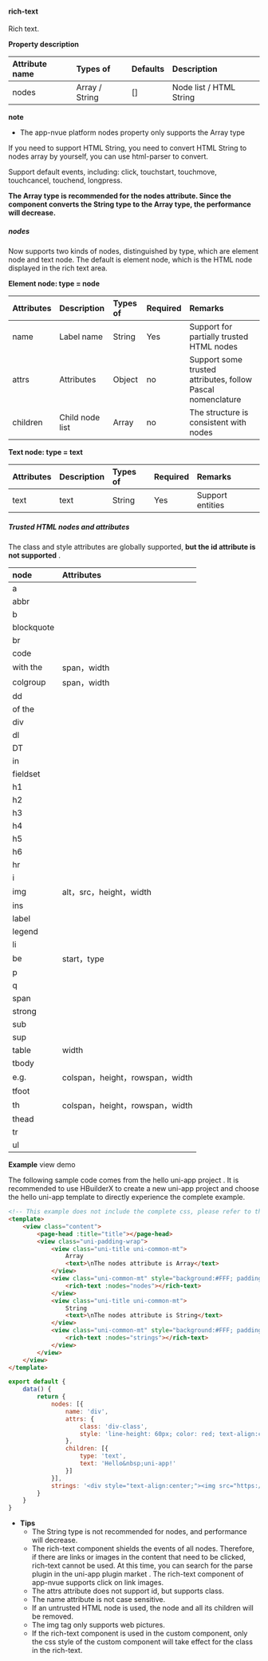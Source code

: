 #### rich-text
Rich text.

**Property description**

| Attribute name | Types of       | Defaults | Description             |
| :------------- | :------------- | :------- | :---------------------- |
| nodes          | Array / String | []       | Node list / HTML String |

**note**

- The app-nvue platform nodes property only supports the Array type

If you need to support HTML String, you need to convert HTML String to nodes array by yourself, you can use html-parser to convert.

Support default events, including: click, touchstart, touchmove, touchcancel, touchend, longpress.

**The Array type is recommended for the nodes attribute. Since the component converts the String type to the Array type, the performance will decrease.**

##### nodes

Now supports two kinds of nodes, distinguished by type, which are element node and text node. The default is element node, which is the HTML node displayed in the rich text area.

**Element node: type = node**

| Attributes | Description     | Types of | Required | Remarks                                                     |
| :--------- | :-------------- | :------- | :------- | :---------------------------------------------------------- |
| name       | Label name      | String   | Yes      | Support for partially trusted HTML nodes                    |
| attrs      | Attributes      | Object   | no       | Support some trusted attributes, follow Pascal nomenclature |
| children   | Child node list | Array    | no       | The structure is consistent with nodes                      |

**Text node: type = text**

| Attributes | Description | Types of | Required | Remarks          |
| :--------- | :---------- | :------- | :------- | :--------------- |
| text       | text        | String   | Yes      | Support entities |

##### Trusted HTML nodes and attributes

The class and style attributes are globally supported, **but the id attribute is not supported** .

| node       | Attributes                      |
| :--------- | :------------------------------ |
| a          |                                 |
| abbr       |                                 |
| b          |                                 |
| blockquote |                                 |
| br         |                                 |
| code       |                                 |
| with the   | span，width                     |
| colgroup   | span，width                     |
| dd         |                                 |
| of the     |                                 |
| div        |                                 |
| dl         |                                 |
| DT         |                                 |
| in         |                                 |
| fieldset   |                                 |
| h1         |                                 |
| h2         |                                 |
| h3         |                                 |
| h4         |                                 |
| h5         |                                 |
| h6         |                                 |
| hr         |                                 |
| i          |                                 |
| img        | alt，src，height，width         |
| ins        |                                 |
| label      |                                 |
| legend     |                                 |
| li         |                                 |
| be         | start，type                     |
| p          |                                 |
| q          |                                 |
| span       |                                 |
| strong     |                                 |
| sub        |                                 |
| sup        |                                 |
| table      | width                           |
| tbody      |                                 |
| e.g.       | colspan，height，rowspan，width |
| tfoot      |                                 |
| th         | colspan，height，rowspan，width |
| thead      |                                 |
| tr         |                                 |
| ul         |                                 |

**Example** view demo

The following sample code comes from the hello uni-app project . It is recommended to use HBuilderX to create a new uni-app project and choose the hello uni-app template to directly experience the complete example.

```html
<!-- This example does not include the complete css, please refer to the above to obtain the external css, check it in the hello uni-app project -->
<template>
	<view class="content">
		<page-head :title="title"></page-head>
		<view class="uni-padding-wrap">
			<view class="uni-title uni-common-mt">
				Array
				<text>\nThe nodes attribute is Array</text>
			</view>
			<view class="uni-common-mt" style="background:#FFF; padding:20rpx;">
				<rich-text :nodes="nodes"></rich-text>
			</view>
			<view class="uni-title uni-common-mt">
				String
				<text>\nThe nodes attribute is String</text>
			</view>
			<view class="uni-common-mt" style="background:#FFF; padding:20rpx;">
				<rich-text :nodes="strings"></rich-text>
			</view>
		</view>
	</view>
</template>
```
```javascript
export default {
    data() {
        return {
            nodes: [{
                name: 'div',
                attrs: {
                    class: 'div-class',
                    style: 'line-height: 60px; color: red; text-align:center;'
                },
                children: [{
                    type: 'text',
                    text: 'Hello&nbsp;uni-app!'
                }]
            }],
            strings: '<div style="text-align:center;"><img src="https://xxx.xxx.xxx.com/VKCEYUGU-uni-app-doc/d8590190-4f28-11eb-b680-7980c8a877b8.png"/></div>'
        }
    }
}
```

- **Tips**
  - The String type is not recommended for nodes, and performance will decrease.
  - The rich-text component shields the events of all nodes. Therefore, if there are links or images in the content that need to be clicked, rich-text cannot be used. At this time, you can search for the parse plugin in the uni-app plugin market . The rich-text component of app-nvue supports click on link images.
  - The attrs attribute does not support id, but supports class.
  - The name attribute is not case sensitive.
  - If an untrusted HTML node is used, the node and all its children will be removed.
  - The img tag only supports web pictures.
  - If the rich-text component is used in the custom component, only the css style of the custom component will take effect for the class in the rich-text.


